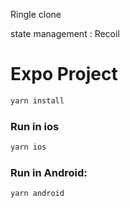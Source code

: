 Ringle clone

state management : Recoil

# Expo Project

```bash
yarn install
```

### Run in ios

```bash
yarn ios
```

### Run in Android:

```bash
yarn android
```
